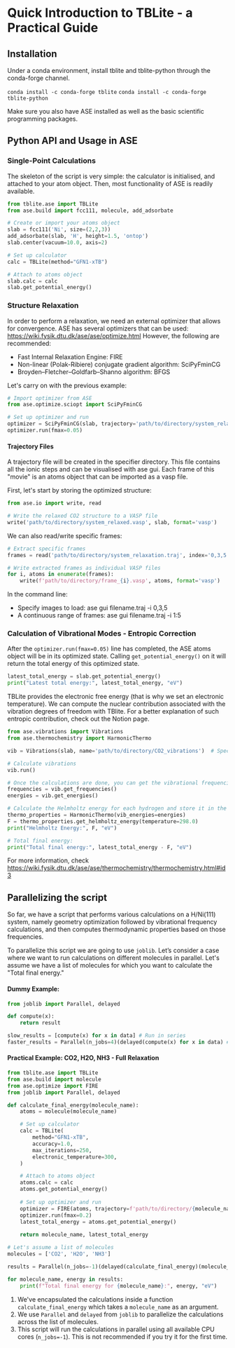 # Quick Introduction to TBLite - a Practical Guide

## Installation
Under a conda environment, install tblite and tblite-python through the conda-forge channel.

`conda install -c conda-forge tblite`
`conda install -c conda-forge tblite-python`

Make sure you also have ASE installed as well as the basic scientific programming packages.

## Python API and Usage in ASE
### Single-Point Calculations
The skeleton of the script is very simple: the calculator is initialised, and attached to your atom object. Then, most functionality of ASE is readily available.
```python
from tblite.ase import TBLite
from ase.build import fcc111, molecule, add_adsorbate

# Create or import your atoms object
slab = fcc111('Ni', size=(2,2,3))
add_adsorbate(slab, 'H', height=1.5, 'ontop')
slab.center(vacuum=10.0, axis=2)

# Set up calculator
calc = TBLite(method="GFN1-xTB")

# Attach to atoms object
slab.calc = calc
slab.get_potential_energy()
```

### Structure Relaxation
In order to perform a relaxation, we need an external optimizer that allows for convergence. 
ASE has several optimizers that can be used: https://wiki.fysik.dtu.dk/ase/ase/optimize.html 
However, the following are recommended:
- Fast Internal Relaxation Engine: FIRE 
- Non-linear (Polak-Ribiere) conjugate gradient algorithm: SciPyFminCG
- Broyden–Fletcher–Goldfarb–Shanno algorithm: BFGS

Let's carry on with the previous example:
```python
# Import optimizer from ASE
from ase.optimize.sciopt import SciPyFminCG 

# Set up optimizer and run
optimizer = SciPyFminCG(slab, trajectory='path/to/directory/system_relaxation.traj')
optimizer.run(fmax=0.05)
```

#### Trajectory Files
A trajectory file will be created in the specifier directory. This file contains all the ionic steps and can be visualised with ase gui. Each frame of this "movie" is an atoms object that can be imported as a vasp file. 

First, let's start by storing the optimized structure:
```python
from ase.io import write, read

# Write the relaxed CO2 structure to a VASP file
write('path/to/directory/system_relaxed.vasp', slab, format='vasp')
```
We can also read/write specific frames:
```python
# Extract specific frames
frames = read('path/to/directory/system_relaxation.traj', index='0,3,5')

# Write extracted frames as individual VASP files
for i, atoms in enumerate(frames):
    write(f'path/to/directory/frame_{i}.vasp', atoms, format='vasp')
```
In the command line:
- Specify images to load: ase gui filename.traj -i 0,3,5
- A continuous range of frames: ase gui filename.traj -i 1:5

### Calculation of Vibrational Modes - Entropic Correction
After the `optimizer.run(fmax=0.05)` line has completed, the ASE atoms object will be in its optimized state. Calling `get_potential_energy()` on it will return the total energy of this optimized state.
```python
latest_total_energy = slab.get_potential_energy()
print("Latest total energy:", latest_total_energy, "eV")
```
TBLite provides the electronic free energy (that is why we set an electronic temperature). We can compute the nuclear contribution associated with the vibration degrees of freedom with TBlite. For a better explanation of such entropic contribution, check out the Notion page. 
```python
from ase.vibrations import Vibrations
from ase.thermochemistry import HarmonicThermo

vib = Vibrations(slab, name='path/to/directory/CO2_vibrations')  # Specify the name or path where you want the data saved

# Calculate vibrations
vib.run()

# Once the calculations are done, you can get the vibrational frequencies/energies, etc
frequencies = vib.get_frequencies()
energies = vib.get_energies()

# Calculate the Helmholtz energy for each hydrogen and store it in the list
thermo_properties = HarmonicThermo(vib_energies=energies)
F = thermo_properties.get_helmholtz_energy(temperature=298.0)
print("Helmholtz Energy:", F, "eV")

# Total final energy:
print("Total final energy:", latest_total_energy - F, "eV")
```
For more information, check https://wiki.fysik.dtu.dk/ase/ase/thermochemistry/thermochemistry.html#id3

## Parallelizing the script
So far, we have a script that performs various calculations on a H/Ni(111) system, namely geometry optimization followed by vibrational frequency calculations, and then computes thermodynamic properties based on those frequencies.

To parallelize this script we are going to use `joblib`. Let’s consider a case where we want to run calculations on different molecules in parallel. Let's assume we have a list of molecules for which you want to calculate the "Total final energy."
#### Dummy Example:
```python
from joblib import Parallel, delayed

def compute(x):
    return result

slow_results = [compute(x) for x in data] # Run in series
faster_results = Parallel(n_jobs=4)(delayed(compute(x) for x in data) # Run in parallel with joblib
```
#### Practical Example: CO2, H2O, NH3 - Full Relaxation
```python
from tblite.ase import TBLite
from ase.build import molecule
from ase.optimize import FIRE
from joblib import Parallel, delayed

def calculate_final_energy(molecule_name):
    atoms = molecule(molecule_name)

    # Set up calculator
    calc = TBLite(
        method="GFN1-xTB",
        accuracy=1.0,
        max_iterations=250,
        electronic_temperature=300,
    )

    # Attach to atoms object
    atoms.calc = calc
    atoms.get_potential_energy()
    
    # Set up optimizer and run
    optimizer = FIRE(atoms, trajectory=f'path/to/directory/{molecule_name}_relaxation.traj')
    optimizer.run(fmax=0.2)
    latest_total_energy = atoms.get_potential_energy()
    
    return molecule_name, latest_total_energy

# Let's assume a list of molecules
molecules = ['CO2', 'H2O', 'NH3'] 

results = Parallel(n_jobs=-1)(delayed(calculate_final_energy)(molecule_name) for molecule_name in molecules)

for molecule_name, energy in results:
    print(f"Total final energy for {molecule_name}:", energy, "eV")
```
1. We've encapsulated the calculations inside a function `calculate_final_energy` which takes a `molecule_name` as an argument.
2. We use `Parallel` and `delayed` from `joblib` to parallelize the calculations across the list of molecules.
3. This script will run the calculations in parallel using all available CPU cores (`n_jobs=-1`). This is not recommended if you try it for the first time. 
